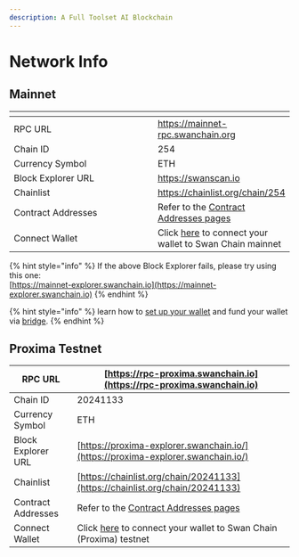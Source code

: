 ```yaml
---
description: A Full Toolset AI Blockchain
---
```


# Network Info

## Mainnet

<table data-header-hidden><thead><tr><th width="282"></th><th></th></tr></thead><tbody><tr><td>RPC URL</td><td><a href="https://mainnet-rpc.swanchain.org">https://mainnet-rpc.swanchain.org</a></td></tr><tr><td>Chain ID</td><td>254</td></tr><tr><td>Currency Symbol</td><td>ETH</td></tr><tr><td>Block Explorer URL</td><td><a href="https://swanscan.io/">https://swanscan.io</a></td></tr><tr><td>Chainlist</td><td><a href="https://chainlist.org/chain/254">https://chainlist.org/chain/254</a></td></tr><tr><td>Contract Addresses</td><td>Refer to the <a href="../contract-addresses.md#mainnet">Contract Addresses pages</a></td></tr><tr><td>Connect Wallet</td><td>Click <a href="https://chainlist.org/chain/254">here</a> to connect your wallet to Swan Chain mainnet</td></tr></tbody></table>

{% hint style="info" %}
If the above Block Explorer fails, please try using this one:\
[https://mainnet-explorer.swanchain.io](https://mainnet-explorer.swanchain.io)
{% endhint %}

{% hint style="info" %}
learn how to [set up your wallet](../../swan-chain-campaign/atom-accelerator-race/before-you-get-started/set-up-metamask.md) and fund your wallet via [bridge](../../swan-chain-campaign/swan-saturn-testnet/before-you-get-started/bridge-tokens.md).
{% endhint %}

## Proxima Testnet

| RPC URL            | [https://rpc-proxima.swanchain.io](https://rpc-proxima.swanchain.io)                                      |
| ------------------ | --------------------------------------------------------------------------------------------------------- |
| Chain ID           | 20241133                                                                                                  |
| Currency Symbol    | ETH                                                                                                       |
| Block Explorer URL | [https://proxima-explorer.swanchain.io/](https://proxima-explorer.swanchain.io/)                          |
| Chainlist          | [https://chainlist.org/chain/20241133](https://chainlist.org/chain/20241133)                              |
| Contract Addresses | Refer to the [Contract Addresses pages](../contract-addresses.md#proxima-testnet)                         |
| Connect Wallet     | Click [here](https://chainlist.org/chain/20241133) to connect your wallet to Swan Chain (Proxima) testnet |

